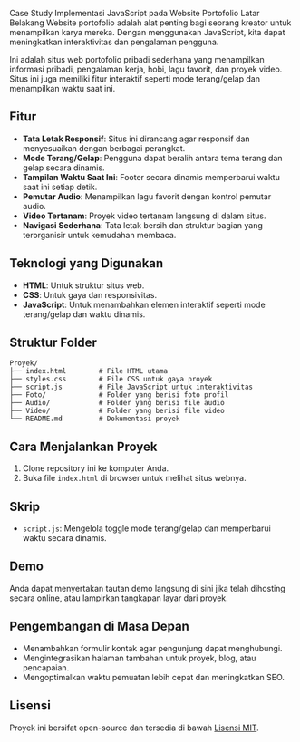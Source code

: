 Case Study Implementasi JavaScript pada Website Portofolio Latar Belakang Website portofolio adalah alat penting bagi seorang kreator untuk menampilkan karya mereka. Dengan menggunakan JavaScript, kita dapat meningkatkan interaktivitas dan pengalaman pengguna.

Ini adalah situs web portofolio pribadi sederhana yang menampilkan informasi pribadi, pengalaman kerja, hobi, lagu favorit, dan proyek video. Situs ini juga memiliki fitur interaktif seperti mode terang/gelap dan menampilkan waktu saat ini.

## Fitur

- **Tata Letak Responsif**: Situs ini dirancang agar responsif dan menyesuaikan dengan berbagai perangkat.
- **Mode Terang/Gelap**: Pengguna dapat beralih antara tema terang dan gelap secara dinamis.
- **Tampilan Waktu Saat Ini**: Footer secara dinamis memperbarui waktu saat ini setiap detik.
- **Pemutar Audio**: Menampilkan lagu favorit dengan kontrol pemutar audio.
- **Video Tertanam**: Proyek video tertanam langsung di dalam situs.
- **Navigasi Sederhana**: Tata letak bersih dan struktur bagian yang terorganisir untuk kemudahan membaca.

## Teknologi yang Digunakan

- **HTML**: Untuk struktur situs web.
- **CSS**: Untuk gaya dan responsivitas.
- **JavaScript**: Untuk menambahkan elemen interaktif seperti mode terang/gelap dan waktu dinamis.

## Struktur Folder

```plaintext
Proyek/
├── index.html        # File HTML utama
├── styles.css        # File CSS untuk gaya proyek
├── script.js         # File JavaScript untuk interaktivitas
├── Foto/             # Folder yang berisi foto profil
├── Audio/            # Folder yang berisi file audio
├── Video/            # Folder yang berisi file video
└── README.md         # Dokumentasi proyek
```

## Cara Menjalankan Proyek

1. Clone repository ini ke komputer Anda.
2. Buka file `index.html` di browser untuk melihat situs webnya.

## Skrip

- `script.js`: Mengelola toggle mode terang/gelap dan memperbarui waktu secara dinamis.

## Demo

Anda dapat menyertakan tautan demo langsung di sini jika telah dihosting secara online, atau lampirkan tangkapan layar dari proyek.

## Pengembangan di Masa Depan

- Menambahkan formulir kontak agar pengunjung dapat menghubungi.
- Mengintegrasikan halaman tambahan untuk proyek, blog, atau pencapaian.
- Mengoptimalkan waktu pemuatan lebih cepat dan meningkatkan SEO.

## Lisensi

Proyek ini bersifat open-source dan tersedia di bawah [Lisensi MIT](LICENSE).
